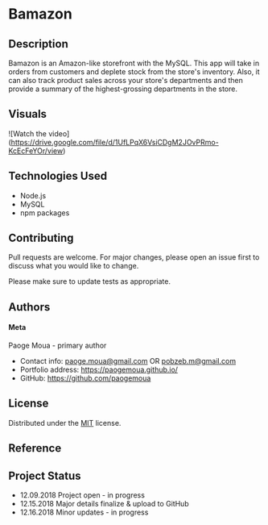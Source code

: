 # Bamazon

## Description
Bamazon is an Amazon-like storefront with the MySQL. This app will take in orders from customers and deplete stock from the store's inventory. Also, it can also track product sales across your store's departments and then provide a summary of the highest-grossing departments in the store.

## Visuals
<!-- ![image] () -->

![Watch the video]<!-- (https://i.imgur.com/vKb2F1B.png)]-->(https://drive.google.com/file/d/1UfLPqX6VsiCDgM2JOvPRmo-KcEcFeYOr/view)

## Technologies Used
* Node.js
* MySQL
* npm packages

## Contributing
Pull requests are welcome. For major changes, please open an issue first to discuss what you would like to change.

Please make sure to update tests as appropriate.

## Authors
#### Meta
Paoge Moua - primary author
* Contact info: paoge.moua@gmail.com OR pobzeb.m@gmail.com
* Portfolio address: https://paogemoua.github.io/
* GitHub: https://github.com/paogemoua

## License
Distributed under the [MIT] license.

## Reference

## Project Status
* 12.09.2018 Project open - in progress
* 12.15.2018 Major details finalize & upload to GitHub 
* 12.16.2018 Minor updates - in progress

<!-- Linked -->
[MIT]: https://choosealicense.com/licenses/mit/